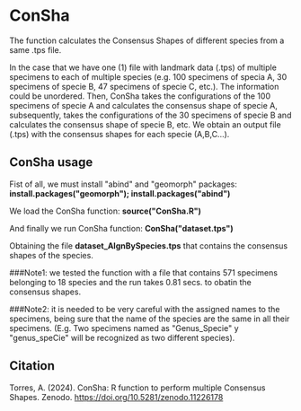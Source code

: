 # ConSha
The function calculates the Consensus Shapes of different species from a same .tps file.

In the case that we have one (1) file with landmark data (.tps) of multiple specimens to each of multiple species (e.g. 100 specimens of specia A, 30 specimens of specie B, 47 specimens of specie C, etc.). The information could be unordered. Then, ConSha takes the configurations of the 100 specimens of specie A and calculates the consensus shape of specie A, subsequently, takes the configurations of the 30 specimens of specie B and calculates the consensus shape of specie B, etc. We obtain an output file (.tps) with the consensus shapes for each specie (A,B,C...).

## ConSha usage
Fist of all, we must install "abind" and "geomorph" packages:
**__install.packages("geomorph"); install.packages("abind")__**

We load the ConSha function:
**__source("ConSha.R")__**

And finally we run ConSha function:
**__ConSha("dataset.tps")__**

Obtaining the file __dataset_AlgnBySpecies.tps__ that contains the consensus shapes of the species.

###Note1:
we tested the function with a file that contains 571 specimens belonging to 18 species and the run takes 0.81 secs. to obatin the consensus shapes.

###Note2:
it is needed to be very careful with the assigned names to the specimens, being sure that the name of the species are the same in all their specimens. (E.g. Two specimens named as "Genus_Specie" y "genus_speCie" will be recognized as two different species).

## Citation
Torres, A. (2024). ConSha: R function to perform multiple Consensus Shapes. Zenodo. https://doi.org/10.5281/zenodo.11226178

